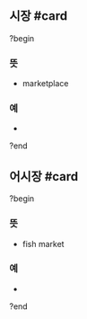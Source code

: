 ## 시장 #card
?begin
### 뜻
- marketplace
### 예
-
<!--SR:!2025-06-17,3,250-->
?end


## 어시장 #card
?begin
### 뜻
- fish market
### 예
-
?end

